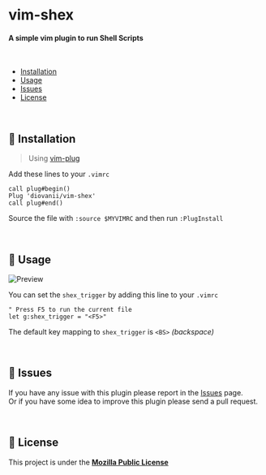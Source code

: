 # vim-shex

#### A simple vim plugin to run Shell Scripts

<br>

* [Installation](#wrench-installation)
* [Usage](#link-usage)
* [Issues](#rotating_light-issues)
* [License](#page_with_curl-license)

<br>

## :wrench: Installation

> Using [vim-plug](https://github.com/)

Add these lines to your `.vimrc`

```vim
call plug#begin()
Plug 'diovanii/vim-shex'
call plug#end()
```

Source the file with `:source $MYVIMRC` and then run `:PlugInstall`

<br>

## :link: Usage

![Preview](https://media.giphy.com/media/kGWbNC0Hij4BGyAljc/giphy.gif)

You can set the `shex_trigger` by adding this line to your `.vimrc`

```vim
" Press F5 to run the current file
let g:shex_trigger = "<F5>"
```

The default key mapping to `shex_trigger` is `<BS>` _(backspace)_

<br>

## :rotating_light: Issues
If you have any issue with this plugin please report in the [Issues](https://github.com/diovanii/vim-shex/issues) page.<br>
Or if you have some idea to improve this plugin please send a pull request.

<br>

## :page_with_curl: License
This project is under the **[Mozilla Public License](http://mozilla.org/MPL/2.0/)**
